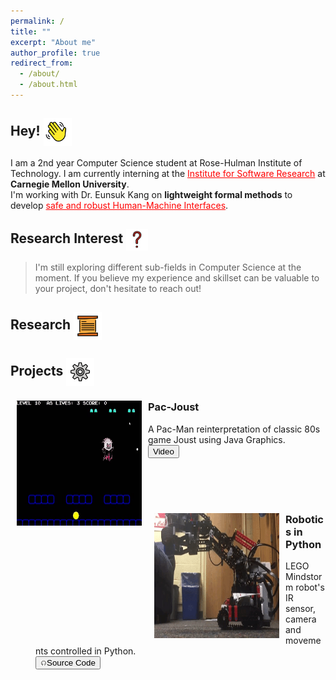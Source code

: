 ```yaml
---
permalink: /
title: ""
excerpt: "About me"
author_profile: true
redirect_from: 
  - /about/
  - /about.html
---
```

## Hey! 	<img src = "images/wavinghand.png" width = "45" height = "45" style="vertical-align:middle">

I am a 2nd year Computer Science student at Rose-Hulman Institute of Technology. I am currently interning at the <a href="https://www.cmu.edu/scs/isr/reuse/index.html" style="color:red">Institute for Software Research</a> at **Carnegie Mellon University**.
<br>
I'm working with Dr. Eunsuk Kang on **lightweight formal methods** to develop <a href="https://www.nsf.gov/awardsearch/showAward?AWD_ID=1918140&HistoricalAwards=false" style="color:red">safe and robust Human-Machine Interfaces</a>.

## Research Interest <img src = "images/questionmark.png" width = "35" height = "35" style="vertical-align:middle">

>I'm still exploring different sub-fields in Computer Science at the moment. If you believe my experience and skillset can be valuable to your project, don't hesitate to reach out!

## Research <img src = "images/scroll.png" width = "45" height = "45" style="vertical-align:middle">


## Projects <img src = "images/gear.png" width = "45" height = "45" style="vertical-align:middle">

<dl>
  <dt>
    <img src = "images/pacjoust.gif" width = "200" height = "200" hspace = "10" style="float:left">
  </dt>
  <dt>
     <h3>Pac-Joust</h3>
  </dt>
  <dd>
   A Pac-Man reinterpretation of classic 80s game Joust using Java Graphics.
  </dd>
  <dd>
    <button type="button" class="btn" href="https://www.youtube.com/watch?v=CSSRVOvrBMI">Video</button>
  </dd>
</dl>
<br>
<br>
<br>
<dl>
  <dt>
   <img src = "images/robotics.gif" width = "200" height = "200" hspace = "10" style="float:left">
  </dt>
  <dt>
     <h3>Robotics in Python</h3>
  </dt>
   <dd>
     LEGO Mindstorm robot's IR sensor, camera and movements controlled in Python.
  </dd>
  <dd>
    <button type="button" class="btn" href=href="https://github.com/Sang-Choi/Pac-Joust"><img src = "images/github.png" width = "10" height = "10" style="vertical-align:middle">Source Code</button>
  </dd>
</dl>

